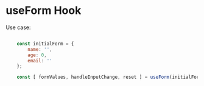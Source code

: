 # useForm Hook

Use case:
```js

    const initialForm = {
        name: '',
        age: 0,
        email: ''
    };

    const [ formValues, handleInputChange, reset ] = useForm(initialForm);
```
